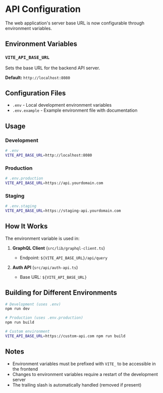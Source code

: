 # API Configuration

The web application's server base URL is now configurable through environment variables.

## Environment Variables

### `VITE_API_BASE_URL`

Sets the base URL for the backend API server.

**Default:** `http://localhost:8080`

## Configuration Files

- `.env` - Local development environment variables
- `.env.example` - Example environment file with documentation

## Usage

### Development

```bash
# .env
VITE_API_BASE_URL=http://localhost:8080
```

### Production

```bash
# .env.production
VITE_API_BASE_URL=https://api.yourdomain.com
```

### Staging

```bash
# .env.staging
VITE_API_BASE_URL=https://staging-api.yourdomain.com
```

## How It Works

The environment variable is used in:

1. **GraphQL Client** (`src/lib/graphql-client.ts`)
   - Endpoint: `${VITE_API_BASE_URL}/api/query`

2. **Auth API** (`src/api/auth-api.ts`)
   - Base URL: `${VITE_API_BASE_URL}`

## Building for Different Environments

```bash
# Development (uses .env)
npm run dev

# Production (uses .env.production)
npm run build

# Custom environment
VITE_API_BASE_URL=https://custom-api.com npm run build
```

## Notes

- Environment variables must be prefixed with `VITE_` to be accessible in the frontend
- Changes to environment variables require a restart of the development server
- The trailing slash is automatically handled (removed if present)
